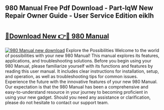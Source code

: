 ## 980 Manual Free Pdf Download - Part-IqW New Repair Owner Guide - User Service Edition eikIh

# <h2><a href="http://bc94654.oget.top/?id=980+Manual">🔗Download New 👉🔴 980 Manual</a></h2>

[![980 Manual new download](https://i.imgur.com/5g1atiW.png)](http://bc94654.oget.top/?id=980+Manual)
Explore the Possibilities Welcome to the world of possibilities with your new 980 Manual! This manual explores its features, applications, and troubleshooting solutions. Before you begin using your 980 Manual, please familiarize yourself with its functions and features by reading this user manual. It includes clear instructions for installation, setup, and operation, as well as troubleshooting tips for common issues. Experience the future with the innovative features of your new 980 Manual. Our expectation is that the 980 Manual has been a comprehensive and easy-to-understand resource in your journey to becoming proficient in using your new gadget. Should you need any assistance or clarification, please do not hesitate to contact our support team.

